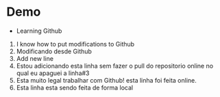 # Demo

- Learning Github

1. I know how to put modifications to Github
2. Modificando desde Github
3. Add new line
4. Estou adicionando esta linha sem fazer o pull do repositorio online no qual eu apaguei a linha#3
5. Esta muito legal trabalhar com Github! esta linha foi feita online.
6. Esta linha esta sendo feita de forma local
